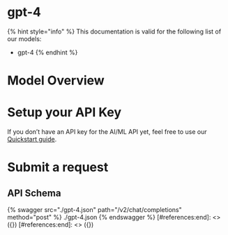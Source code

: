 [#references:start]: <> ({ "template": "openapi" })
[#references:start]: <> ({ "template": "openapi" })
# gpt-4

{% hint style="info" %}
This documentation is valid for the following list of our models:
* gpt-4
{% endhint %}

# Model Overview


# Setup your API Key
If you don’t have an API key for the AI/ML API yet, feel free to use our [Quickstart guide](https://docs.aimlapi.com/quickstart/setting-up).

# Submit a request
## API Schema
{% swagger src="./gpt-4.json" path="/v2/chat/completions" method="post" %}
./gpt-4.json
{% endswagger %}
[#references:end]: <> ({})
[#references:end]: <> ({})